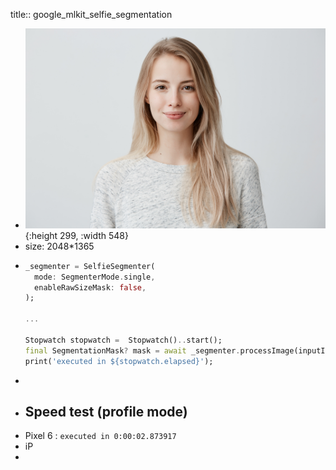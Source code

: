 title:: google_mlkit_selfie_segmentation

- ![id_photo.jpg](../assets/id_photo_1654426412190_0.jpg){:height 299, :width 548}
- size: 2048*1365
- ```dart
  _segmenter = SelfieSegmenter(
    mode: SegmenterMode.single,
    enableRawSizeMask: false,
  );
  
  ...
  
  Stopwatch stopwatch =  Stopwatch()..start();
  final SegmentationMask? mask = await _segmenter.processImage(inputImage);
  print('executed in ${stopwatch.elapsed}');
  ```
-
- ## Speed test (profile mode)
- Pixel 6 : `executed in 0:00:02.873917`
- iP
-